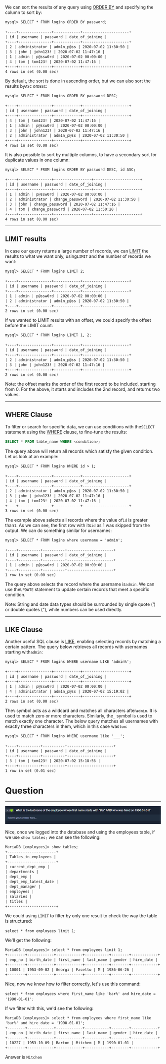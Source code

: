 We can sort the results of any query using [ORDER BY](https://dev.mysql.com/doc/refman/8.0/en/order-by-optimization.html) and specifying the column to sort by:



```shell-session
mysql> SELECT * FROM logins ORDER BY password;

+----+---------------+------------+---------------------+
| id | username | password | date_of_joining |
+----+---------------+------------+---------------------+
| 2 | administrator | adm1n_p@ss | 2020-07-02 11:30:50 |
| 3 | john | john123! | 2020-07-02 11:47:16 |
| 1 | admin | p@ssw0rd | 2020-07-02 00:00:00 |
| 4 | tom | tom123! | 2020-07-02 11:47:16 |
+----+---------------+------------+---------------------+
4 rows in set (0.00 sec)
```

By default, the sort is done in ascending order, but we can also sort the results by`ASC` or`DESC`:


```shell-session
mysql> SELECT * FROM logins ORDER BY password DESC;

+----+---------------+------------+---------------------+
| id | username | password | date_of_joining |
+----+---------------+------------+---------------------+
| 4 | tom | tom123! | 2020-07-02 11:47:16 |
| 1 | admin | p@ssw0rd | 2020-07-02 00:00:00 |
| 3 | john | john123! | 2020-07-02 11:47:16 |
| 2 | administrator | adm1n_p@ss | 2020-07-02 11:30:50 |
+----+---------------+------------+---------------------+
4 rows in set (0.00 sec)
```

It is also possible to sort by multiple columns, to have a secondary sort for duplicate values in one column:



```shell-session
mysql> SELECT * FROM logins ORDER BY password DESC, id ASC;

+----+---------------+-----------------+---------------------+
| id | username | password | date_of_joining |
+----+---------------+-----------------+---------------------+
| 1 | admin | p@ssw0rd | 2020-07-02 00:00:00 |
| 2 | administrator | change_password | 2020-07-02 11:30:50 |
| 3 | john | change_password | 2020-07-02 11:47:16 |
| 4 | tom | change_password | 2020-07-02 11:50:20 |
+----+---------------+-----------------+---------------------+
4 rows in set (0.00 sec)
```

---

## LIMIT results

In case our query returns a large number of records, we can [LIMIT](https://dev.mysql.com/doc/refman/8.0/en/limit-optimization.html) the results to what we want only, using`LIMIT` and the number of records we want:


```shell-session
mysql> SELECT * FROM logins LIMIT 2;

+----+---------------+------------+---------------------+
| id | username | password | date_of_joining |
+----+---------------+------------+---------------------+
| 1 | admin | p@ssw0rd | 2020-07-02 00:00:00 |
| 2 | administrator | adm1n_p@ss | 2020-07-02 11:30:50 |
+----+---------------+------------+---------------------+
2 rows in set (0.00 sec)
```

If we wanted to LIMIT results with an offset, we could specify the offset before the LIMIT count:



```shell-session
mysql> SELECT * FROM logins LIMIT 1, 2;

+----+---------------+------------+---------------------+
| id | username | password | date_of_joining |
+----+---------------+------------+---------------------+
| 2 | administrator | adm1n_p@ss | 2020-07-02 11:30:50 |
| 3 | john | john123! | 2020-07-02 11:47:16 |
+----+---------------+------------+---------------------+
2 rows in set (0.00 sec)
```

Note: the offset marks the order of the first record to be included, starting from 0. For the above, it starts and includes the 2nd record, and returns two values.

---

## WHERE Clause

To filter or search for specific data, we can use conditions with the`SELECT` statement using the [WHERE](https://dev.mysql.com/doc/refman/8.0/en/where-optimization.html) clause, to fine-tune the results:



```sql
SELECT * FROM table_name WHERE <condition>;
```

The query above will return all records which satisfy the given condition. Let us look at an example:



```shell-session
mysql> SELECT * FROM logins WHERE id > 1;

+----+---------------+------------+---------------------+
| id | username | password | date_of_joining |
+----+---------------+------------+---------------------+
| 2 | administrator | adm1n_p@ss | 2020-07-02 11:30:50 |
| 3 | john | john123! | 2020-07-02 11:47:16 |
| 4 | tom | tom123! | 2020-07-02 11:47:16 |
+----+---------------+------------+---------------------+
3 rows in set (0.00 sec)
```

The example above selects all records where the value of`id` is greater than`1`. As we can see, the first row with its`id` as 1 was skipped from the output. We can do something similar for usernames:



```shell-session
mysql> SELECT * FROM logins where username = 'admin';

+----+----------+----------+---------------------+
| id | username | password | date_of_joining |
+----+----------+----------+---------------------+
| 1 | admin | p@ssw0rd | 2020-07-02 00:00:00 |
+----+----------+----------+---------------------+
1 row in set (0.00 sec)
```

The query above selects the record where the username is`admin`. We can use the`UPDATE` statement to update certain records that meet a specific condition.

Note: String and date data types should be surrounded by single quote (') or double quotes ("), while numbers can be used directly.

---

## LIKE Clause

Another useful SQL clause is [LIKE](https://dev.mysql.com/doc/refman/8.0/en/pattern-matching.html), enabling selecting records by matching a certain pattern. The query below retrieves all records with usernames starting with`admin`:

```shell-session
mysql> SELECT * FROM logins WHERE username LIKE 'admin%';

+----+---------------+------------+---------------------+
| id | username | password | date_of_joining |
+----+---------------+------------+---------------------+
| 1 | admin | p@ssw0rd | 2020-07-02 00:00:00 |
| 4 | administrator | adm1n_p@ss | 2020-07-02 15:19:02 |
+----+---------------+------------+---------------------+
2 rows in set (0.00 sec)
```

The`%` symbol acts as a wildcard and matches all characters after`admin`. It is used to match zero or more characters. Similarly, the`_` symbol is used to match exactly one character. The below query matches all usernames with exactly three characters in them, which in this case was`tom`:


```shell-session
mysql> SELECT * FROM logins WHERE username like '___';

+----+----------+----------+---------------------+
| id | username | password | date_of_joining |
+----+----------+----------+---------------------+
| 3 | tom | tom123! | 2020-07-02 15:18:56 |
+----+----------+----------+---------------------+
1 row in set (0.01 sec)
```


# Question
---

![Pasted image 20250131140321.png](../../../../IMAGES/Pasted%20image%2020250131140321.png)

Nice, once we logged into the database and using the employees table, if we use `show tables;` we can see the following:

```
MariaDB [employees]> show tables;
+----------------------+
| Tables_in_employees |
+----------------------+
| current_dept_emp |
| departments |
| dept_emp |
| dept_emp_latest_date |
| dept_manager |
| employees |
| salaries |
| titles |
+----------------------+
```

We could using `LIMIT` to filter by only one result to check the way the table is structured:

`select * from employees limit 1;`

We'll get the following:

```
MariaDB [employees]> select * from employees limit 1;
+--------+------------+------------+-----------+--------+------------+
| emp_no | birth_date | first_name | last_name | gender | hire_date |
+--------+------------+------------+-----------+--------+------------+
| 10001 | 1953-09-02 | Georgi | Facello | M | 1986-06-26 |
+--------+------------+------------+-----------+--------+------------+
```

Nice, now we know how to filter correctly, let's use this command: 

`select * from employees where first_name like 'bar%' and hire_date = '1990-01-01';`

If we filter with this, we'd see the following:

```
MariaDB [employees]> select * from employees where first_name like 'bar%' and hire_date = '1990-01-01';
+--------+------------+------------+-----------+--------+------------+
| emp_no | birth_date | first_name | last_name | gender | hire_date |
+--------+------------+------------+-----------+--------+------------+
| 10227 | 1953-10-09 | Barton | Mitchem | M | 1990-01-01 |
+--------+------------+------------+-----------+--------+------------+
```

Answer is `Mitchem`
